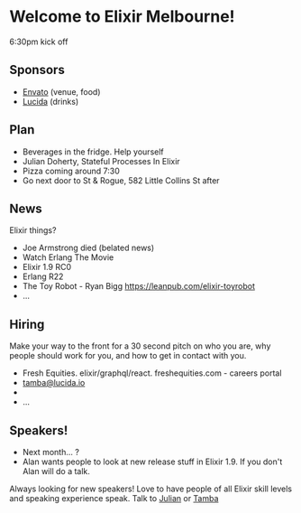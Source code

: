 # Welcome to Elixir Melbourne!
6:30pm kick off

## Sponsors
- [Envato](https://envato.com) (venue, food)
- [Lucida](http://lucida.io/) (drinks)

## Plan
- Beverages in the fridge. Help yourself
- Julian Doherty, Stateful Processes In Elixir
- Pizza coming around 7:30
- Go next door to St & Rogue, 582 Little Collins St after

## News
Elixir things?
- Joe Armstrong died (belated news)
- Watch Erlang The Movie
- Elixir 1.9 RC0
- Erlang R22
- The Toy Robot - Ryan Bigg https://leanpub.com/elixir-toyrobot
- ...

## Hiring
Make your way to the front for a 30 second pitch on who you are, why people
should work for you, and how to get in contact with you.
- Fresh Equities. elixir/graphql/react. freshequities.com - careers portal
- tamba@lucida.io
- 
- ...

## Speakers!
- Next month... ?
- Alan wants people to look at new release stuff in Elixir 1.9. If you don't
  Alan will do a talk.

Always looking for new speakers! Love to have people of all Elixir skill levels
and speaking experience speak. Talk to [Julian](julian@juliandoherty.com) or
[Tamba](tamba@lucidaco.io)
